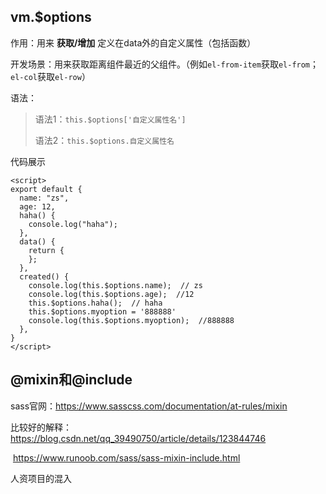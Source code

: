 ## vm.$options

作用：用来 **获取/增加** 定义在data外的自定义属性（包括函数）

开发场景：用来获取距离组件最近的父组件。（例如`el-from-item`获取`el-from`；`el-col`获取`el-row`）

语法：

> 语法1：`this.$options['自定义属性名']`
>
> 语法2：`this.$options.自定义属性名`

代码展示

```vue
<script>
export default {
  name: "zs",
  age: 12,
  haha() {
    console.log("haha");
  },
  data() {
    return {
    };
  },
  created() {  
    console.log(this.$options.name);  // zs
    console.log(this.$options.age);  //12
    this.$options.haha();  // haha
    this.$options.myoption = '888888'
    console.log(this.$options.myoption);  //888888
  },
}
</script>
```

## @mixin和@include

sass官网：https://www.sasscss.com/documentation/at-rules/mixin

比较好的解释：https://blog.csdn.net/qq_39490750/article/details/123844746 

​								https://www.runoob.com/sass/sass-mixin-include.html

人资项目的混入





























